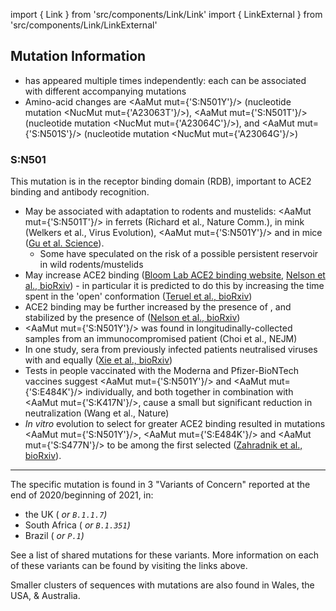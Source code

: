 import { Link } from 'src/components/Link/Link'
import { LinkExternal } from 'src/components/Link/LinkExternal'

## Mutation Information

- <AaMut mut="S:N501"/> has appeared multiple times independently: each can be associated with different accompanying mutations
- Amino-acid changes are <AaMut mut={'S:N501Y'}/> (nucleotide mutation <NucMut mut={'A23063T'}/>), <AaMut mut={'S:N501T'}/> (nucleotide mutation <NucMut mut={'A23064C'}/>), and <AaMut mut={'S:N501S'}/> (nucleotide mutation <NucMut mut={'A23064G'}/>)

### S:N501
This mutation is in the receptor binding domain (RDB), important to ACE2 binding and antibody recognition.

- May be associated with adaptation to rodents and mustelids: <AaMut mut={'S:N501T'}/> in ferrets (<LinkExternal href="https://www.nature.com/articles/s41467-020-17367-2">Richard et al., Nature Comm.</LinkExternal>), in mink (<LinkExternal href="https://academic.oup.com/ve/advance-article/doi/10.1093/ve/veaa094/6025194?searchresult=1">Welkers et al., Virus Evolution</LinkExternal>), <AaMut mut={'S:N501Y'}/> and in mice ([Gu et al. Science](https://science.sciencemag.org/content/369/6511/1603)). 
    - Some have speculated on the risk of a possible persistent reservoir in wild rodents/mustelids  
- May increase ACE2 binding ([Bloom Lab ACE2 binding website](https://jbloomlab.github.io/SARS-CoV-2-RBD_DMS/), [Nelson et al., bioRxiv](https://www.biorxiv.org/content/10.1101/2021.01.13.426558v1)) - in particular it is predicted to do this by increasing the time spent in the 'open' conformation ([Teruel et al., bioRxiv](https://www.biorxiv.org/content/10.1101/2020.12.16.423118v2))
- ACE2 binding may be further increased by the presence of <AaMut mut="S:E484K"/>, and stabilized by the presence of <AaMut mut="S:K417N"/> ([Nelson et al., bioRxiv](https://www.biorxiv.org/content/10.1101/2021.01.13.426558v1))
- <AaMut mut={'S:N501Y'}/> was found in longitudinally-collected samples from an immunocompromised patient (<LinkExternal href="https://www.nejm.org/doi/full/10.1056/NEJMc2031364?query=featured_coronavirus">Choi et al., NEJM</LinkExternal>)
- In one study, sera from previously infected patients neutralised viruses with <AaMut mut="S:501N"/> and <AaMut mut="S:501Y"/> equally ([Xie et al., bioRxiv](https://www.biorxiv.org/content/10.1101/2021.01.07.425740v1))
- Tests in people vaccinated with the Moderna and Pfizer-BioNTech vaccines suggest <AaMut mut={'S:N501Y'}/> and <AaMut mut={'S:E484K'}/> individually, and both together in combination with <AaMut mut={'S:K417N'}/>, cause a small but significant reduction in neutralization (<LinkExternal href="https://www.nature.com/articles/s41586-021-03324-6">Wang et al., Nature</LinkExternal>)
- _In vitro_ evolution to select for greater ACE2 binding resulted in mutations <AaMut mut={'S:N501Y'}/>, <AaMut mut={'S:E484K'}/> and <AaMut mut={'S:S477N'}/> to be among the first selected ([Zahradnik et al., bioRxiv](https://doi.org/10.1101/2021.01.06.425392)).

---

The specific mutation <AaMut mut="S:N501Y"/> is found in 3 "Variants of Concern" reported at the end of 2020/beginning of 2021, in:
- the UK (<Var name="20I (Alpha, V1)" prefix=""/> or `B.1.1.7`)
- South Africa (<Var name="20H (Beta, V2)" prefix=""/> or `B.1.351`)
- Brazil ( <Var name="20J (Gamma, V3)" prefix=""/> or `P.1`)

See a <Link href="/shared-mutations">list of shared mutations</Link> for these variants. More information on each of these variants can be found by visiting the links above. 

Smaller clusters of sequences with <AaMut mut="S:N501"/> mutations are also found in Wales, the USA, & Australia.
